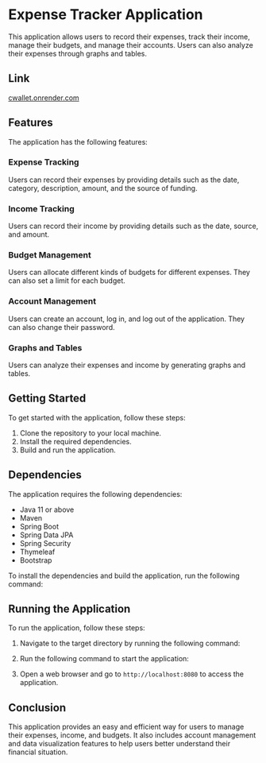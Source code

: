 # Expense Tracker Application

This application allows users to record their expenses, track their income, manage their budgets, and manage their accounts. Users can also analyze their expenses through graphs and tables.

## Link
[cwallet.onrender.com](https://cwallet.onrender.com)
## Features

The application has the following features:

### Expense Tracking

Users can record their expenses by providing details such as the date, category, description, amount, and the source of funding.

### Income Tracking

Users can record their income by providing details such as the date, source, and amount.

### Budget Management

Users can allocate different kinds of budgets for different expenses. They can also set a limit for each budget.

### Account Management

Users can create an account, log in, and log out of the application. They can also change their password.

### Graphs and Tables

Users can analyze their expenses and income by generating graphs and tables.

## Getting Started

To get started with the application, follow these steps:

1. Clone the repository to your local machine.
2. Install the required dependencies.
3. Build and run the application.

## Dependencies

The application requires the following dependencies:

- Java 11 or above
- Maven
- Spring Boot
- Spring Data JPA
- Spring Security
- Thymeleaf
- Bootstrap

To install the dependencies and build the application, run the following command:


## Running the Application

To run the application, follow these steps:

1. Navigate to the target directory by running the following command:


2. Run the following command to start the application:


3. Open a web browser and go to `http://localhost:8080` to access the application.

## Conclusion

This application provides an easy and efficient way for users to manage their expenses, income, and budgets. It also includes account management and data visualization features to help users better understand their financial situation.
